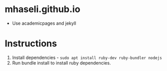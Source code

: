 # mhaseli.github.io

- Use academicpages and jekyll

# Instructions

1. Install dependencies - `sudo apt install ruby-dev ruby-bundler nodejs`
2. Run bundle install to install ruby dependencies. 


